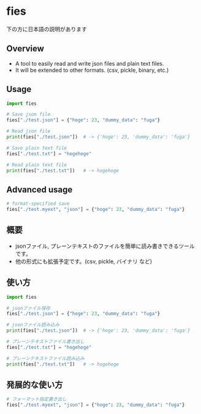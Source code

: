 # fies

下の方に日本語の説明があります

## Overview
- A tool to easily read and write json files and plain text files.
- It will be extended to other formats. (csv, pickle, binary, etc.)

## Usage
```python
import fies

# Save json file
fies["./test.json"] = {"hoge": 23, "dummy_data": "fuga"}

# Read json file
print(fies["./test.json"])	# -> {'hoge': 23, 'dummy_data': 'fuga'}

# Save plain text file
fies["./test.txt"] = "hogehoge"

# Read plain text file
print(fies["./test.txt"])	# -> hogehoge
````

## Advanced usage
```python
# format-specified save
fies["./test.myext", "json"] = {"hoge": 23, "dummy_data": "fuga"}
````

## 概要
- jsonファイル, プレーンテキストのファイルを簡単に読み書きできるツールです。
- 他の形式にも拡張予定です。(csv, pickle, バイナリ など)

## 使い方
```python
import fies

# jsonファイル保存
fies["./test.json"] = {"hoge": 23, "dummy_data": "fuga"}

# jsonファイル読み込み
print(fies["./test.json"])	# -> {'hoge': 23, 'dummy_data': 'fuga'}

# プレーンテキストファイル書き出し
fies["./test.txt"] = "hogehoge"

# プレーンテキストファイル読み込み
print(fies["./test.txt"])	# -> hogehoge
```

## 発展的な使い方
```python
# フォーマット指定書き出し
fies["./test.myext", "json"] = {"hoge": 23, "dummy_data": "fuga"}
```
